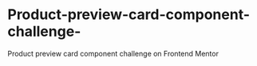 # Product-preview-card-component-challenge-
Product preview card component challenge on Frontend Mentor
